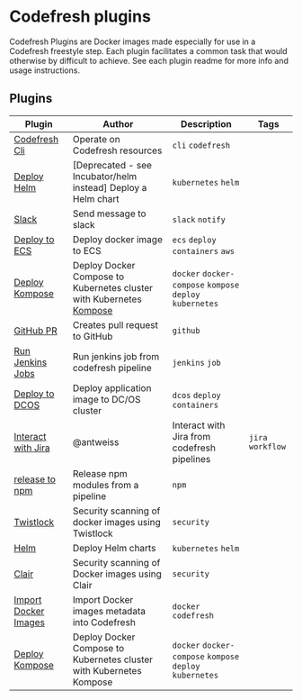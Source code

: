 # Codefresh plugins

Codefresh Plugins are Docker images made especially for use in a Codefresh freestyle step. Each plugin facilitates a common task that would otherwise by difficult to achieve.
See each plugin readme for more info and usage instructions.

## Plugins

| Plugin| Author| Description| Tags|
| --- | --- | --- | --- |
| [Codefresh Cli](plugins/codefresh-cli/README.md) | Operate on Codefresh resources | `cli` `codefresh`|
| [Deploy Helm](plugins/helm-legacy/README.md)| [Deprecated - see Incubator/helm instead] Deploy a Helm chart| `kubernetes` `helm`|
| [Slack](plugins/slack/README.md)| Send message to slack| `slack` `notify`|
| [Deploy to ECS](plugins/ecs-deploy/README.md)| Deploy docker image to ECS| `ecs` `deploy` `containers` `aws`                         |
| [Deploy Kompose](plugins/kompose/README.md)| Deploy Docker Compose to Kubernetes cluster with Kubernetes [Kompose](http://kompose.io) | `docker` `docker-compose` `kompose` `deploy` `kubernetes` |
| [GitHub PR](plugins/github-pr/README.MD)| Creates pull request to GitHub | `github`  |
| [Run Jenkins Jobs](plugins/https://github.com/codefresh-io/plugins/tree/master/stable/run-jenkins-job/README.md)| Run jenkins job from codefresh pipeline| `jenkins` `job`|
| [Deploy to DCOS](plugins/dcos-app-deploy/README.md) | Deploy application image to DC/OS cluster | `dcos` `deploy` `containers` |
| [Interact with Jira](https://github.com/codefresh-io/plugins/tree/master/stable/jira/README.md)|@antweiss | Interact with Jira from codefresh pipelines| `jira` `workflow`|
| [release to npm](plugins/release-to-NPM/README.md) | Release npm modules from a pipeline | `npm` |
| [Twistlock](plugins/twistlock-scan) | Security scanning of docker images using Twistlock | `security` |
| [Helm](plugins/helm/README.md) | Deploy Helm charts | `kubernetes` `helm`|
| [Clair](plugins/clair/README.md) |  Security scanning of Docker images using Clair | `security` |
| [Import Docker Images](plugins/import-docker-images/README.md) | Import Docker images metadata into Codefresh| `docker` `codefresh`|
| [Deploy Kompose](plugins/kompose/README.md)| Deploy Docker Compose to Kubernetes cluster with Kubernetes Kompose | `docker` `docker-compose` `kompose` `deploy` `kubernetes` |
